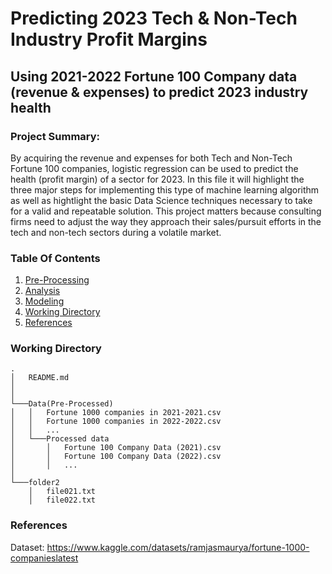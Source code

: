 # Predicting 2023 Tech & Non-Tech Industry Profit Margins
## Using 2021-2022 Fortune 100 Company data (revenue & expenses) to predict 2023 industry health

### Project Summary: 
By acquiring the revenue and expenses for both Tech and Non-Tech Fortune 100 companies, logistic regression can be used to predict the health (profit margin) of a sector for 2023. In this file it will highlight the three major steps for implementing this type of machine learning algorithm as well as hightlight the basic Data Science techniques necessary to take for a valid and repeatable solution. This project matters because consulting firms need to adjust the way they approach their sales/pursuit efforts in the tech and non-tech sectors during a volatile market.


### Table Of Contents
1. [Pre-Processing](#pre-processing)
2. [Analysis](#analysis)
3. [Modeling](#modeling)
4. [Working Directory](#working-directory)
5. [References](#references)








### Working Directory
```
.
│   README.md
│      
│
└───Data(Pre-Processed)
│   │   Fortune 1000 companies in 2021-2021.csv
│   │   Fortune 1000 companies in 2022-2022.csv
│   │   ...
│   └───Processed data 
│       │   Fortune 100 Company Data (2021).csv
│       │   Fortune 100 Company Data (2022).csv
│       │   ...
│   
└───folder2
    │   file021.txt
    │   file022.txt
```


### References
Dataset:
https://www.kaggle.com/datasets/ramjasmaurya/fortune-1000-companieslatest
